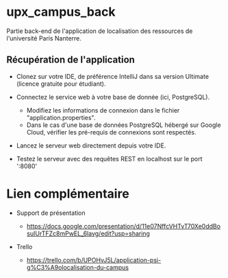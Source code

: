 # upx_campus_back
Partie back-end de l'application de localisation des ressources de l'université Paris Nanterre.

## Récupération de l'application
- Clonez sur votre IDE, de préférence IntelliJ dans sa version Ultimate (licence gratuite pour étudiant).
- Connectez le service web à votre base de donnée (ici, PostgreSQL).
  - Modifiez les informations de connexion dans le fichier "application.properties".
  - Dans le cas d'une base de données PostgreSQL hébergé sur Google Cloud, vérifier les pré-requis de connexions sont respectés.

- Lancez le serveur web directement depuis votre IDE.

- Testez le serveur avec des requêtes REST en localhost sur le port ':8080'

# Lien complémentaire
- Support de présentation
  - https://docs.google.com/presentation/d/11e07NffcVHTvT70Xe0ddBosuIUrTFZc8mPwEL_6lavg/edit?usp=sharing
 
- Trello
  - https://trello.com/b/UPOHvJ5L/application-psi-g%C3%A9olocalisation-du-campus
